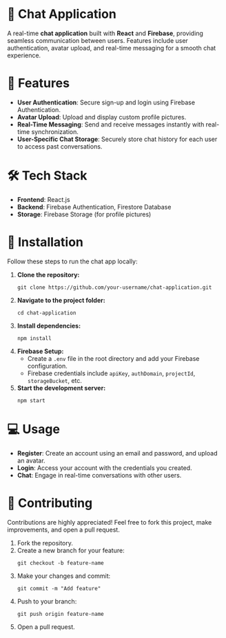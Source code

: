 <h1>🚀 Chat Application</h1>

<p>
A real-time <strong>chat application</strong> built with <strong>React</strong> and <strong>Firebase</strong>, providing seamless communication between users. Features include user authentication, avatar upload, and real-time messaging for a smooth chat experience.
</p>

<h1>🔑 Features</h1>
<ul>
  <li><strong>User Authentication</strong>: Secure sign-up and login using Firebase Authentication.</li>
  <li><strong>Avatar Upload</strong>: Upload and display custom profile pictures.</li>
  <li><strong>Real-Time Messaging</strong>: Send and receive messages instantly with real-time synchronization.</li>
  <li><strong>User-Specific Chat Storage</strong>: Securely store chat history for each user to access past conversations.</li>
</ul>

<h1>🛠️ Tech Stack</h1>
<ul>
  <li><strong>Frontend</strong>: React.js</li>
  <li><strong>Backend</strong>: Firebase Authentication, Firestore Database</li>
  <li><strong>Storage</strong>: Firebase Storage (for profile pictures)</li>
</ul>

<h1>🚀 Installation</h1>
<p>Follow these steps to run the chat app locally:</p>

<ol>
  <li><strong>Clone the repository:</strong>
    <pre><code>git clone https://github.com/your-username/chat-application.git</code></pre>
  </li>
  <li><strong>Navigate to the project folder:</strong>
    <pre><code>cd chat-application</code></pre>
  </li>
  <li><strong>Install dependencies:</strong>
    <pre><code>npm install</code></pre>
  </li>
  <li><strong>Firebase Setup:</strong>
    <ul>
      <li>Create a <code>.env</code> file in the root directory and add your Firebase configuration.</li>
      <li>Firebase credentials include <code>apiKey</code>, <code>authDomain</code>, <code>projectId</code>, <code>storageBucket</code>, etc.</li>
    </ul>
  </li>
  <li><strong>Start the development server:</strong>
    <pre><code>npm start</code></pre>
  </li>
</ol>

<h1>💻 Usage</h1>
<ul>
  <li><strong>Register</strong>: Create an account using an email and password, and upload an avatar.</li>
  <li><strong>Login</strong>: Access your account with the credentials you created.</li>
  <li><strong>Chat</strong>: Engage in real-time conversations with other users.</li>
</ul>

<h1>🤝 Contributing</h1>
<p>Contributions are highly appreciated! Feel free to fork this project, make improvements, and open a pull request.</p>

<ol>
  <li>Fork the repository.</li>
  <li>Create a new branch for your feature: 
    <pre><code>git checkout -b feature-name</code></pre>
  </li>
  <li>Make your changes and commit: 
    <pre><code>git commit -m "Add feature"</code></pre>
  </li>
  <li>Push to your branch: 
    <pre><code>git push origin feature-name</code></pre>
  </li>
  <li>Open a pull request.</li>
</ol>
